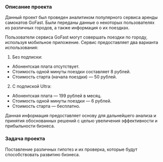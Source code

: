 ### Описание проекта

Данный проект был проведен аналитиком популярного сервиса аренды самокатов GoFast. Были переданы данные о некоторых пользователях из различных городов, а также информация о их поездках. 

Пользователи сервиса GoFast могут совершать поездки по городу, используя мобильное приложение. Сервис предоставляет два варианта использования:

1. Без подписки:
 - Абонентская плата отсутствует.
 - Стоимость одной минуты поездки составляет 8 рублей.
 - Стоимость старта (начала поездки) — 50 рублей.
2. С подпиской Ultra:
 - Абонентская плата — 199 рублей в месяц.
 - Стоимость одной минуты поездки — 6 рублей.
 - Стоимость старта — бесплатно.
   
Данная информация предоставляет основу для дальнейшего анализа и принятия обоснованных решений с целью увеличения эффективности и прибыльности бизнеса.

### Задача проекта
Поставление различных гипотез и их проверка, которые будут способствовать развитию бизнеса.
